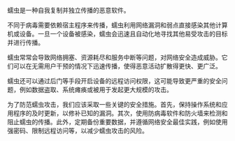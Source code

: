 蠕虫是一种自我复制并独立传播的恶意软件。

不同于病毒需要依赖宿主程序来传播，蠕虫利用网络漏洞和弱点直接感染其他计算机或设备。一旦一个设备被感染，蠕虫会迅速且自动化地寻找其他易受攻击的目标并进行传播。

蠕虫常常会导致网络拥塞、资源耗尽和服务中断等问题，对网络安全造成威胁。它们可以在无需用户干预的情况下迅速传播，使得恶意活动扩散得更快、更广泛。

蠕虫还可以通过后门等手段开启设备的远程访问权限，这可能导致更严重的安全问题，例如数据盗取、系统瘫痪或被用于发起更大规模的攻击。

为了防范蠕虫攻击，我们应该采取一些关键的安全措施。首先，保持操作系统和应用程序的及时更新，以修补已知的漏洞。其次，使用防病毒软件和防火墙来检测和阻止蠕虫的传播。此外，定期备份重要数据，并遵循网络安全最佳实践，例如使用强密码、限制远程访问等，以减少蠕虫攻击的风险。

